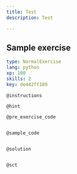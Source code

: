 ```yaml
---
title: Test
description: Test

---
```

## Sample exercise

```yaml
type: NormalExercise
lang: python
xp: 100
skills: 2
key: de442ff189
```


`@instructions`

`@hint`

`@pre_exercise_code`
```{python}

```

`@sample_code`
```{python}

```

`@solution`
```{python}

```

`@sct`
```{python}

```
